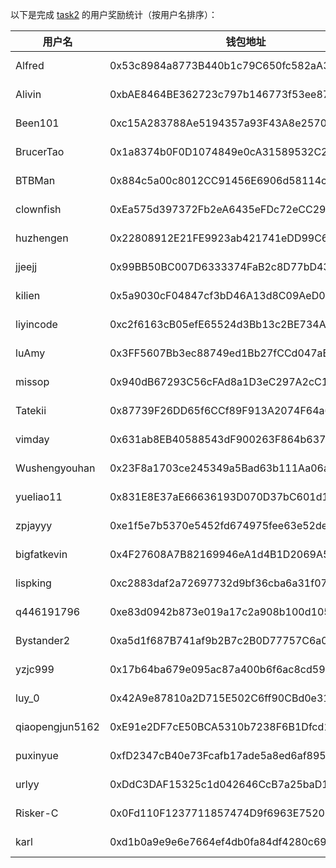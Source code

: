 以下是完成 [task2](../task/task2.md) 的用户奖励统计（按用户名排序）：


|    用户名     | 钱包地址                                   | tx                                                                                                                 |
|---------------|--------------------------------------------|--------------------------------------------------------------------------------------------------------------------|
| Alfred        | 0x53c8984a8773B440b1c79C650fc582aA38Cc5041 | [0.5 MON](https://testnet.monadexplorer.com/tx/0x87633c9a52ca0ddedcae1b3e9a2c3168da6151839b3e945cf895092c50c5a665) | 
| Alivin        | 0xbAE8464BE362723c797b146773f53ee879794623 | [0.5 MON](https://testnet.monadexplorer.com/tx/0x1294b0d2f1886959bfe43b2b3bd5f9261fcb83396cb4d20976a6edfe7433df01) |
| Been101       | 0xc15A283788Ae5194357a93F43A8e257046235cfd | [0.5 MON](https://testnet.monadexplorer.com/tx/0x70b12d0217a3da99fff4c6a000b7d0cc5e7cbce9c456cbe44c2cc315eef9b842) |
| BrucerTao     | 0x1a8374b0F0D1074849e0cA31589532C2ad2806d8 | [0.5 MON](https://testnet.monadexplorer.com/tx/0x3e096c9c7f9e7cc8ad9c0e78f6fc0b783e85e04a4018b5ef181b85e22c0c5dfb) |
| BTBMan        | 0x884c5a00c8012CC91456E6906d58114c0d1B6F0B | [0.5 MON](https://testnet.monadexplorer.com/tx/0xb7cdd6a6aef46fa9912f74a8709b1b3f9f6cf6b98a80c6ffd8edb3a5fda15a0d) |
| clownfish     | 0xEa575d397372Fb2eA6435eFDc72eCC29BecfC396 | [0.5 MON](https://testnet.monadexplorer.com/tx/0xf375d7b48e6907a1b2611dd620bcbd647e0700fd7c2f735faa6d26cd301dd5b9) |
| huzhengen     | 0x22808912E21FE9923ab421741eDD99C611A2661C | [0.5 MON](https://testnet.monadexplorer.com/tx/0x82120dba5eca96e5c5f75702b8c8d03e30afd18ee83a541e4d4675ab4fa79099) |
| jjeejj        | 0x99BB50BC007D6333374FaB2c8D77bD43Fe9Ce2F9 | [0.5 MON](https://testnet.monadexplorer.com/tx/0xaacb572fa01d70f6cc49a7a02322e07672933c7feeb06155fd56ef48fc4cae89) |
| kilien        | 0x5a9030cF04847cf3bD46A13d8C09AeD007673E0f | [0.5 MON](https://testnet.monadexplorer.com/tx/0x75b7f861c648a6801e3a0d76a994f585bffbdd626cf73fb6c522b55acba94fed) |
| liyincode     | 0xc2f6163cB05efE65524d3Bb13c2BE734A6916385 | [0.5 MON](https://testnet.monadexplorer.com/tx/0xd7876abbb2df740575dd26562aef41be45d9cbcc4d9e5b63b268784d3a30e775) |
| luAmy         | 0x3FF5607Bb3ec88749ed1Bb27fCCd047aBf60619e | [0.5 MON](https://testnet.monadexplorer.com/tx/0x2dc087ddfff67f932e15b6698915ba6cf719dd9896f98340fa35bbf93bc68e29) |
| missop        | 0x940dB67293C56cFAd8a1D3eC297A2cC1A4b10e4B | [0.5 MON](https://testnet.monadexplorer.com/tx/0x4cca63160a27a1ca700d266ed6326c83ad1bc5b11e78a0cf0c5273c4b4d0d4a6) |
| Tatekii       | 0x87739F26DD65f6CCf89F913A2074F64a6aC710E3 | [0.5 MON](https://testnet.monadexplorer.com/tx/0x13fc67e7b2898bc2f3f4072cfe772bde215bd50d471a2f37fc4902227301fcb5) |
| vimday        | 0x631ab8EB40588543dF900263F864b6376d56A587 | [0.5 MON](https://testnet.monadexplorer.com/tx/0xc4785545a6f2d0056d2f3ab580d3484a3516d72ad36bb836e927fd2d9111360f) |
| Wushengyouhan | 0x23F8a1703ce245349a5Bad63b111Aa06ada7bB30 | [0.5 MON](https://testnet.monadexplorer.com/tx/0xd168474ff323b0ba947a02db75953e7be2cd4206e5138095a66532c7e7763c91) |
| yueliao11     | 0x831E8E37aE66636193D070D37bC601d1F30fE0B9 | [0.5 MON](https://testnet.monadexplorer.com/tx/0x17edb59bbe281175088cde2903f5f8699612411cb533fca2e1e879de5b95ed1f) |
| zpjayyy       | 0xe1f5e7b5370e5452fd674975fee63e52de283545 | [0.5 MON](https://testnet.monadexplorer.com/tx/0xe6b83cc7e35feb7f9b6017e3f27766189c28361def6e9444792f3a90c9cce3b0) |
| bigfatkevin   | 0x4F27608A7B82169946eA1d4B1D2069A52BA446aC | [0.5 MON](https://testnet.monadexplorer.com/tx/0x9dcb226d3dfd0d24568a2f43d25a7a0a66a159d96f19b3a4bd6624bad0f7d4d4) |
| lispking      | 0xc2883daf2a72697732d9bf36cba6a31f07c4d472 | [0.5 MON](https://testnet.monadexplorer.com/tx/0x2146c1525adb582793b6580ce9af9974e689a41763e098de783cb723597d05a7) |
| q446191796    | 0xe83d0942b873e019a17c2a908b100d1051387ca3 | [0.5 MON](https://testnet.monadexplorer.com/tx/0xd70fc6ed22ad719028dba34f6f922c381b96b7fdd35bc6b4fdd5cd7380718b3b) |
| Bystander2    | 0xa5d1f687B741af9b2B7c2B0D77757C6a0De69055 | [0.5 MON](https://testnet.monadexplorer.com/tx/0xac7f57e36745d88cca9fa5fea5b0f04c831fd2896ec8215133f9153236155bc4) |
| yzjc999       | 0x17b64ba679e095ac87a400b6f6ac8cd591b517f9 | [0.5 MON](https://testnet.monadexplorer.com/tx/0xd5631301781f3efbff85b96dacfa70191f0231a815c5e5cce07e979354b3540c) |
| luy_0         | 0x42A9e87810a2D715E502C6ff90CBd0e31d40df21 | [0.5 MON](https://testnet.monadexplorer.com/tx/0x4874b4a2a66b06ea2f3d348e30fc5f2b6f3d378af1d594be40465d5f08736445) |
| qiaopengjun5162| 0xE91e2DF7cE50BCA5310b7238F6B1Dfcd15566bE5 | [0.5 MON](https://testnet.monadexplorer.com/tx/0x43f2ae02d19edc5ae431faaf55642cf4c3743db2c7fa34daa7257c73396b5dfc) |
| puxinyue      | 0xfD2347cB40e73Fcafb17ade5a8ed6af895eD1c5c | [0.5 MON](https://testnet.monadexplorer.com/tx/0x9c72802674f89beeea01f2ff93d37cadc34f81e875e6e9d2ea3dc248b497ad91) |
| urlyy         | 0xDdC3DAF15325c1d042646CcB7a25baD1FFB7f1bd | [0.5 MON](https://testnet.monadexplorer.com/tx/0xbf58c3cfccdd5ac31f2b0ede53235e5c48dc0342f31ed4301ec3ab3eba197249) |
| Risker-C      | 0x0Fd110F1237711857474D9f6963E75206798fB91 | [0.5 MON](https://testnet.monadexplorer.com/tx/0x2de28c802be4f30f1a2dae5c82a55c90bbd28c4c68b4104cdf37522a18b79a8e) |
| karl          | 0xd1b0a9e9e6e7664ef4db0fa84df4280c69333333 | [0.5 MON](https://testnet.monadexplorer.com/tx/0x2336d29e9b89a5e70a6542a194fd56df00fb422f30128c35a3cc0019d7bc8222) |
